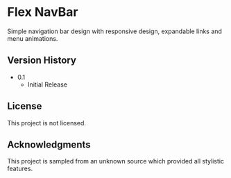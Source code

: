 # Flex NavBar

Simple navigation bar design with responsive design, expandable links and menu animations. 

## Version History

* 0.1
    * Initial Release

## License

This project is not licensed. 

## Acknowledgments

This project is sampled from an unknown source which provided all stylistic features. 

